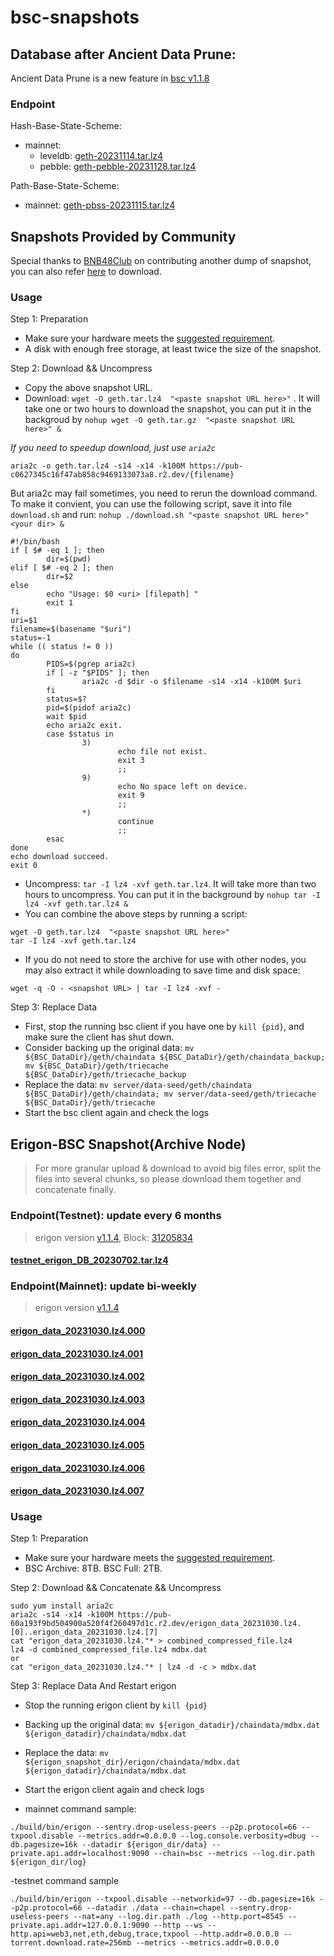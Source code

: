 
# bsc-snapshots


## Database after Ancient Data Prune:

Ancient Data Prune is a new feature in [bsc v1.1.8](https://github.com/bnb-chain/bsc/releases/tag/v1.1.8)


### Endpoint

Hash-Base-State-Scheme:

- mainnet:
  - leveldb: [geth-20231114.tar.lz4](https://pub-c0627345c16f47ab858c9469133073a8.r2.dev/geth-20231114.tar.lz4)
  - pebble: [geth-pebble-20231128.tar.lz4](https://pub-c0627345c16f47ab858c9469133073a8.r2.dev/geth-pebble-20231128.tar.lz4)

  
Path-Base-State-Scheme:

- mainnet: [geth-pbss-20231115.tar.lz4](https://pub-c0627345c16f47ab858c9469133073a8.r2.dev/geth-pbss-20231115.tar.lz4)

## Snapshots Provided by Community

Special thanks to [BNB48Club](https://twitter.com/bnb48club) on contributing another dump of snapshot, you can also refer [here](https://github.com/BNB48Club/bsc-snapshots) to download.



### Usage 

Step 1: Preparation
- Make sure your hardware meets the [suggested requirement](https://docs.bnbchain.org/docs/validator/fullnode).
- A disk with enough free storage, at least twice the size of the snapshot.

Step 2: Download && Uncompress
- Copy the above snapshot URL.
- Download:  `wget -O geth.tar.lz4  "<paste snapshot URL here>"` . It will take one or two hours to download the snapshot, you can put it in the backgroud by `nohup wget -O geth.tar.gz  "<paste snapshot URL here>" &`


*If you need to speedup download, just use `aria2c`*
```
aria2c -o geth.tar.lz4 -s14 -x14 -k100M https://pub-c0627345c16f47ab858c9469133073a8.r2.dev/{filename}
```

But aria2c may fail sometimes, you need to rerun the download command. To make it convient, you can use the following script, save it into file `download.sh` and run: `nohup ./download.sh "<paste snapshot URL here>" <your dir> &`
```
#!/bin/bash
if [ $# -eq 1 ]; then 
        dir=$(pwd)
elif [ $# -eq 2 ]; then 
        dir=$2
else 
        echo "Usage: $0 <uri> [filepath] "
        exit 1
fi
uri=$1
filename=$(basename "$uri")
status=-1
while (( status != 0 ))
do 
        PIDS=$(pgrep aria2c)
        if [ -z "$PIDS" ]; then
                aria2c -d $dir -o $filename -s14 -x14 -k100M $uri
        fi
        status=$?
        pid=$(pidof aria2c)
        wait $pid 
        echo aria2c exit.
        case $status in 
                3)
                        echo file not exist.
                        exit 3
                        ;;
                9)
                        echo No space left on device.
                        exit 9
                        ;;
                *)
                        continue
                        ;;
        esac
done
echo download succeed.
exit 0
```

- Uncompress: `tar -I lz4 -xvf geth.tar.lz4`. It will take more than two hours to uncompress. You can put it in the background by `nohup tar -I lz4 -xvf geth.tar.lz4 &`
- You can combine the above steps by running a script:
```
wget -O geth.tar.lz4  "<paste snapshot URL here>"
tar -I lz4 -xvf geth.tar.lz4
```


- If you do not need to store the archive for use with other nodes, you may also extract it while downloading to save time and disk space:
```
wget -q -O - <snapshot URL> | tar -I lz4 -xvf -
```


Step 3: Replace Data
- First, stop the running bsc client if you have one by `kill {pid}`, and make sure the client has shut down.
- Consider backing up the original data: `mv ${BSC_DataDir}/geth/chaindata ${BSC_DataDir}/geth/chaindata_backup; mv ${BSC_DataDir}/geth/triecache ${BSC_DataDir}/geth/triecache_backup`
- Replace the data: `mv server/data-seed/geth/chaindata ${BSC_DataDir}/geth/chaindata; mv server/data-seed/geth/triecache ${BSC_DataDir}/geth/triecache`
- Start the bsc client again and check the logs


## Erigon-BSC Snapshot(Archive Node)

> For more granular upload & download to avoid big files error, split the files into several chunks, so please download them together and concatenate finally.
### Endpoint(Testnet): update every 6 months
> erigon version [v1.1.4](https://github.com/node-real/bsc-erigon/releases/tag/v1.1.4), Block: [31205834](https://testnet.bscscan.com/block/31205834)
#### [testnet_erigon_DB_20230702.tar.lz4](https://pub-60a193f9bd504900a520f4f260497d1c.r2.dev/testnet_erigon_DB_20230702.tar.lz4/testnet_erigon_DB_20230702.tar.lz4)

### Endpoint(Mainnet): update bi-weekly
> erigon version [v1.1.4](https://github.com/node-real/bsc-erigon/releases/tag/v1.1.4)
#### [erigon_data_20231030.lz4.000](https://pub-60a193f9bd504900a520f4f260497d1c.r2.dev/erigon_data_20231030.lz4.000)
#### [erigon_data_20231030.lz4.001](https://pub-60a193f9bd504900a520f4f260497d1c.r2.dev/erigon_data_20231030.lz4.001)
#### [erigon_data_20231030.lz4.002](https://pub-60a193f9bd504900a520f4f260497d1c.r2.dev/erigon_data_20231030.lz4.002)
#### [erigon_data_20231030.lz4.003](https://pub-60a193f9bd504900a520f4f260497d1c.r2.dev/erigon_data_20231030.lz4.003)
#### [erigon_data_20231030.lz4.004](https://pub-60a193f9bd504900a520f4f260497d1c.r2.dev/erigon_data_20231030.lz4.004)
#### [erigon_data_20231030.lz4.005](https://pub-60a193f9bd504900a520f4f260497d1c.r2.dev/erigon_data_20231030.lz4.005)
#### [erigon_data_20231030.lz4.006](https://pub-60a193f9bd504900a520f4f260497d1c.r2.dev/erigon_data_20231030.lz4.006)
#### [erigon_data_20231030.lz4.007](https://pub-60a193f9bd504900a520f4f260497d1c.r2.dev/erigon_data_20231030.lz4.007)

### Usage

Step 1: Preparation

- Make sure your hardware meets the [suggested requirement](https://github.com/node-real/bsc-erigon#system-requirements).
- BSC Archive: 8TB. BSC Full: 2TB.

Step 2: Download && Concatenate && Uncompress

```
sudo yum install aria2c
aria2c -s14 -x14 -k100M https://pub-60a193f9bd504900a520f4f260497d1c.r2.dev/erigon_data_20231030.lz4.[0]..erigon_data_20231030.lz4.[7]
cat "erigon_data_20231030.lz4."* > combined_compressed_file.lz4
lz4 -d combined_compressed_file.lz4 mdbx.dat
or
cat "erigon_data_20231030.lz4."* | lz4 -d -c > mdbx.dat
```
Step 3: Replace Data And Restart erigon
- Stop the running erigon client by `kill {pid}`
- Backing up the original data: `mv ${erigon_datadir}/chaindata/mdbx.dat  ${erigon_datadir}/chaindata/mdbx.dat `
- Replace the data: `mv ${erigon_snapshot_dir}/erigon/chaindata/mdbx.dat ${erigon_datadir}/chaindata/mdbx.dat`
- Start the erigon client again and check logs

- mainnet command sample: 
```shell
./build/bin/erigon --sentry.drop-useless-peers --p2p.protocol=66 --txpool.disable --metrics.addr=0.0.0.0 --log.console.verbosity=dbug --db.pagesize=16k --datadir ${erigon_dir/data} --private.api.addr=localhost:9090 --chain=bsc --metrics --log.dir.path ${erigon_dir/log}
```
-testnet command sample
```shell
./build/bin/erigon --txpool.disable --networkid=97 --db.pagesize=16k --p2p.protocol=66 --datadir ./data --chain=chapel --sentry.drop-useless-peers --nat=any --log.dir.path ./log --http.port=8545 --private.api.addr=127.0.0.1:9090 --http --ws --http.api=web3,net,eth,debug,trace,txpool --http.addr=0.0.0.0 --torrent.download.rate=256mb --metrics --metrics.addr=0.0.0.0
```


